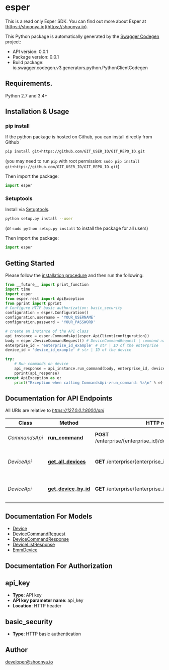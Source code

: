 # esper
This is a read only Esper SDK.  You can find out more about Esper at [https://shoonya.io](https://shoonya.io).

This Python package is automatically generated by the [Swagger Codegen](https://github.com/swagger-api/swagger-codegen) project:

- API version: 0.0.1
- Package version: 0.0.1
- Build package: io.swagger.codegen.v3.generators.python.PythonClientCodegen

## Requirements.

Python 2.7 and 3.4+

## Installation & Usage
### pip install

If the python package is hosted on Github, you can install directly from Github

```sh
pip install git+https://github.com/GIT_USER_ID/GIT_REPO_ID.git
```
(you may need to run `pip` with root permission: `sudo pip install git+https://github.com/GIT_USER_ID/GIT_REPO_ID.git`)

Then import the package:
```python
import esper 
```

### Setuptools

Install via [Setuptools](http://pypi.python.org/pypi/setuptools).

```sh
python setup.py install --user
```
(or `sudo python setup.py install` to install the package for all users)

Then import the package:
```python
import esper
```

## Getting Started

Please follow the [installation procedure](#installation--usage) and then run the following:

```python
from __future__ import print_function
import time
import esper
from esper.rest import ApiException
from pprint import pprint
# Configure HTTP basic authorization: basic_security
configuration = esper.Configuration()
configuration.username = 'YOUR_USERNAME'
configuration.password = 'YOUR_PASSWORD'

# create an instance of the API class
api_instance = esper.CommandsApi(esper.ApiClient(configuration))
body = esper.DeviceCommandRequest() # DeviceCommandRequest | command name to fire
enterprise_id = 'enterprise_id_example' # str | ID of the enterprise
device_id = 'device_id_example' # str | ID of the device

try:
    # Run commands on device
    api_response = api_instance.run_command(body, enterprise_id, device_id)
    pprint(api_response)
except ApiException as e:
    print("Exception when calling CommandsApi->run_command: %s\n" % e)
```

## Documentation for API Endpoints

All URIs are relative to *https://127.0.0.1:8000/api*

Class | Method | HTTP request | Description
------------ | ------------- | ------------- | -------------
*CommandsApi* | [**run_command**](docs/CommandsApi.md#run_command) | **POST** /enterprise/{enterprise_id}/device/{device_id}/command/ | Run commands on device
*DeviceApi* | [**get_all_devices**](docs/DeviceApi.md#get_all_devices) | **GET** /enterprise/{enterprise_id}/device/ | Fetch all devices in an enterprise
*DeviceApi* | [**get_device_by_id**](docs/DeviceApi.md#get_device_by_id) | **GET** /enterprise/{enterprise_id}/device/{device_id}/ | Fetch device details by ID

## Documentation For Models

 - [Device](docs/Device.md)
 - [DeviceCommandRequest](docs/DeviceCommandRequest.md)
 - [DeviceCommandResponse](docs/DeviceCommandResponse.md)
 - [DeviceListResponse](docs/DeviceListResponse.md)
 - [EmmDevice](docs/EmmDevice.md)

## Documentation For Authorization


## api_key

- **Type**: API key
- **API key parameter name**: api_key
- **Location**: HTTP header

## basic_security

- **Type**: HTTP basic authentication


## Author

developer@shoonya.io
